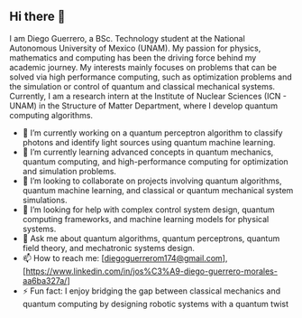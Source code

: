 ## Hi there 👋

I am Diego Guerrero, a BSc. Technology student at the National Autonomous University of Mexico (UNAM). My passion for
physics, mathematics and computing has been the driving force behind my academic journey. My interests
mainly focuses on problems that can be solved via high performance computing, such as optimization problems
and the simulation or control of quantum and classical mechanical systems. Currently, I am a research intern at
the Institute of Nuclear Sciences (ICN - UNAM) in the Structure of Matter Department, where I develop
quantum computing algorithms.

- 🔭 I’m currently working on a quantum perceptron algorithm to classify photons and identify light sources using quantum machine learning.
- 🌱 I’m currently learning advanced concepts in quantum mechanics, quantum computing, and high-performance computing for optimization and simulation problems.
- 👯 I’m looking to collaborate on projects involving quantum algorithms, quantum machine learning, and classical or quantum mechanical system simulations.
- 🤔 I’m looking for help with complex control system design, quantum computing frameworks, and machine learning models for physical systems.
- 💬 Ask me about quantum algorithms, quantum perceptrons, quantum field theory, and mechatronic systems design.
- 📫 How to reach me: [diegoguerrerom174@gmail.com], [https://www.linkedin.com/in/jos%C3%A9-diego-guerrero-morales-aa6ba327a/]
- ⚡ Fun fact: I enjoy bridging the gap between classical mechanics and quantum computing by designing robotic systems with a quantum twist

